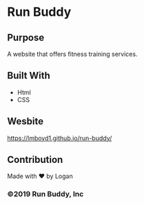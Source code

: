# Run Buddy

## Purpose
A website that offers fitness training services.

## Built With
* Html
* CSS

## Wesbite
https://lmboyd1.github.io/run-buddy/

## Contribution
Made with ❤️ by Logan

### ©️2019 Run Buddy, Inc 